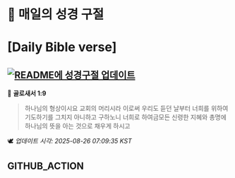 # 🙏 매일의 성경 구절
# [Daily Bible verse]
## [![README에 성경구절 업데이트](https://github.com/DONGSUKA/first_test/actions/workflows/update-readme-bible.yml/badge.svg)](https://github.com/DONGSUKA/first_test/actions/workflows/update-readme-bible.yml)
<!-- START_BIBLE_VERSE -->
📖 **골로새서 1:9**
> 하나님의 형상이시요 교회의 머리시라 이로써 우리도 듣던 날부터 너희를 위하여 기도하기를 그치지 아니하고 구하노니 너희로 하여금모든 신령한 지혜와 총명에 하나님의 뜻을 아는 것으로 채우게 하시고

🕊️ _업데이트 시각: 2025-08-26 07:09:35 KST_
  <!-- END_BIBLE_VERSE -->
## GITHUB_ACTION
